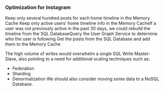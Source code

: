 ### Optimization for Instagram
Keep only several hundred posts for each home timeline in the Memory Cache
Keep only active users’ home timeline info in the Memory CacheIf a user was not previously active in the past 30 days, we could rebuild the timeline from the SQL DatabaseQuery the User Graph Service to determine who the user is following
Get the posts from the SQL Database and add them to the Memory Cache

The high volume of writes would overwhelm a single SQL Write Master-Slave, also pointing to a need for additional scaling techniques such as:
- Federation
- Sharding
- Denormalization
We should also consider moving some data to a NoSQL Database.